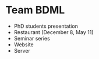 # Team BDML

- PhD students presentation
- Restaurant (December 8, May 11)
- Seminar series
- Website
- Server
